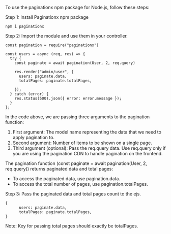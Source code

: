 
To use the paginationx npm package for Node.js, follow these steps:

Step 1: Install Paginationx npm package
```
npm i paginationx
```

Step 2: Import the module and use them in your controller.
```
const pagination = require("paginationx")

const users = async (req, res) => {
  try {
    const paginate = await pagination(User, 2, req.query)

    res.render("admin/user", {
      users: paginate.data,
      totalPages: paginate.totalPages,

    });
  } catch (error) {
    res.status(500).json({ error: error.message });
  }
};

```      
In the code above, we are passing three arguments to the pagination function:
1. First argument: The model name representing the data that we need to apply pagination to.
2. Second argument: Number of items to be shown on a single page.
3. Third argument (optional): Pass the req.query data. Use req.query only if you are using the pagination CDN to handle pagination on the frontend.

The pagination function (const paginate = await pagination(User, 2, req.query)) returns paginated data and total pages:
- To access the paginated data, use pagination.data.
- To access the total number of pages, use pagination.totalPages.

Step 3: Pass the paginated data and total pages count to the ejs.
```
{
      users: paginate.data,
      totalPages: paginate.totalPages,
}
```
Note: Key for passing total pages should exactly be totalPages.
